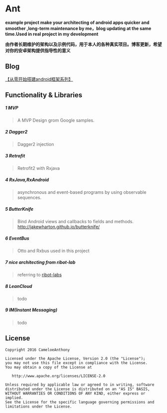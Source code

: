 # Ant
**example project make your architecting of android apps quicker and smoother ,long-term maintenance by me，blog updating at the same time.Used  in real project in my development**

**由作者长期维护的架构以及示例代码，用于本人的各种真实项目。博客更新，希望对你的安卓架构提供指导性的意义**




## Blog

[【从零开始搭建android框架系列】](http://www.jianshu.com/notebooks/3767449/latest)


Functionality & Libraries
-------

##### 1 MVP
>A MVP Design grom Google samples.

##### 2 Dagger2
>Dagger2 injection

##### 3 Retrofit
>Retrofit2 with Rxjava

##### 4 RxJava,RxAndroid
>asynchronous and event-based programs by using observable sequences.

##### 5 ButterKnife
>Bind Android views and callbacks to fields and methods. http://jakewharton.github.io/butterknife/

##### 6 EventBus
>Otto and Rxbus used in this project

##### 7 nice architecting from ribot-lab
>referring to [ribot-labs](https://medium.com/ribot-labs/android-application-architecture-8b6e34acda65#.5k3ch8chj)

##### 8 LeanCloud
>todo


##### 9 IM(Instant Messaging)
>todo 

License
-------

    Copyright 2016 CameloeAnthony

    Licensed under the Apache License, Version 2.0 (the "License");
    you may not use this file except in compliance with the License.
    You may obtain a copy of the License at

       http://www.apache.org/licenses/LICENSE-2.0

    Unless required by applicable law or agreed to in writing, software
    distributed under the License is distributed on an "AS IS" BASIS,
    WITHOUT WARRANTIES OR CONDITIONS OF ANY KIND, either express or implied.
    See the License for the specific language governing permissions and
    limitations under the License.
